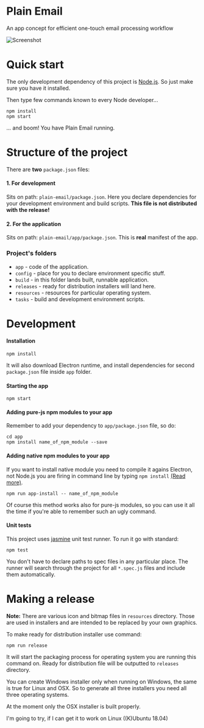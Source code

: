 Plain Email
==============

An app concept for efficient one-touch email processing workflow

![Screenshot](http://www.plainemail.com/images/screenshot.png)

# Quick start
The only development dependency of this project is [Node.js](https://nodejs.org). So just make sure you have it installed.

Then type few commands known to every Node developer...

```
npm install
npm start
```

... and boom! You have Plain Email running.

# Structure of the project

There are **two** `package.json` files:  

#### 1. For development
Sits on path: `plain-email/package.json`. Here you declare dependencies for your development environment and build scripts. **This file is not distributed with the release!**

#### 2. For the application
Sits on path: `plain-email/app/package.json`. This is **real** manifest of the app.

### Project's folders

- `app` - code of the application.
- `config` - place for you to declare environment specific stuff.
- `build` - in this folder lands built, runnable application.
- `releases` - ready for distribution installers will land here.
- `resources` - resources for particular operating system.
- `tasks` - build and development environment scripts.


# Development

#### Installation

```
npm install
```
It will also download Electron runtime, and install dependencies for second `package.json` file inside `app` folder.

#### Starting the app

```
npm start
```

#### Adding pure-js npm modules to your app

Remember to add your dependency to `app/package.json` file, so do:

```
cd app
npm install name_of_npm_module --save
```

#### Adding native npm modules to your app

If you want to install native module you need to compile it agains Electron, not Node.js you are firing in command line by typing `npm install` [(Read more)](https://github.com/atom/electron/blob/master/docs/tutorial/using-native-node-modules.md).

```
npm run app-install -- name_of_npm_module
```

Of course this method works also for pure-js modules, so you can use it all the time if you're able to remember such an ugly command.

#### Unit tests

This project uses [jasmine](http://jasmine.github.io/2.0/introduction.html) unit test runner. To run it go with standard:

```
npm test
```

You don't have to declare paths to spec files in any particular place. The runner will search through the project for all `*.spec.js` files and include them automatically.


# Making a release

**Note:** There are various icon and bitmap files in `resources` directory. Those are used in installers and are intended to be replaced by your own graphics.

To make ready for distribution installer use command:

```
npm run release
```

It will start the packaging process for operating system you are running this command on. Ready for distribution file will be outputted to `releases` directory.

You can create Windows installer only when running on Windows, the same is true for Linux and OSX. So to generate all three installers you need all three operating systems.

At the moment only the OSX installer is built properly.

I'm going to try, if I can get it to work on Linux ((K)Ubuntu 18.04)
